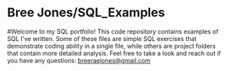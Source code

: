 # Bree Jones/SQL_Examples

#Welcome to my SQL portfolio! This code repository contains examples of SQL I've written. Some of these files are simple SQL exercises that demonstrate coding ability in a single file, while others are project folders that contain more detailed analysis. Feel free to take a look and reach out if you have any questions: breeraejones@gmail.com
